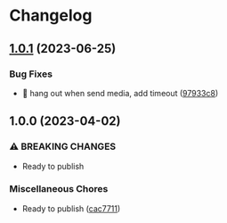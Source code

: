 # Changelog

## [1.0.1](https://github.com/didinsino/telegram-bot/compare/v1.0.0...v1.0.1) (2023-06-25)


### Bug Fixes

* :bug: hang out when send media, add timeout ([97933c8](https://github.com/didinsino/telegram-bot/commit/97933c87cfafecd9ace949f46827ddbfff9a330d))

## 1.0.0 (2023-04-02)


### ⚠ BREAKING CHANGES

* Ready to publish

### Miscellaneous Chores

* Ready to publish ([cac7711](https://github.com/didinsino/telegram-bot/commit/cac7711b6a5dfbe25b86ac88378083321f4ce9f4))
